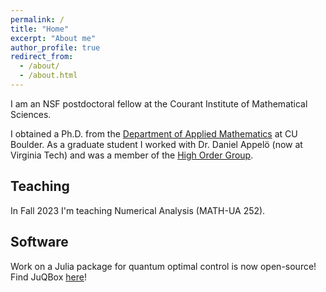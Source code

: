 ```yaml
---
permalink: /
title: "Home"
excerpt: "About me"
author_profile: true
redirect_from: 
  - /about/
  - /about.html
---
```

I am an NSF postdoctoral fellow at the Courant Institute of Mathematical Sciences.

I obtained a Ph.D. from the [Department of Applied Mathematics](https://www.colorado.edu/amath/) at CU Boulder. As a graduate student I worked with Dr. Daniel Appelö (now at Virginia Tech) and was a member of the [High Order Group](https://sites.google.com/msu.edu/danielappelo).


## Teaching 
In Fall 2023 I'm teaching Numerical Analysis (MATH-UA 252).

## Software
Work on a Julia package for quantum optimal control is now open-source! Find JuQBox [here](https://github.com/LLNL/Juqbox.jl)!

